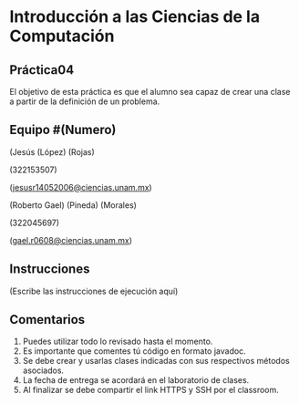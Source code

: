 # Introducción a las Ciencias de la Computación
## Práctica04
El objetivo de esta práctica es que el alumno sea capaz de crear una clase a partir de la
definición de un problema.

## Equipo #(Numero) 
(Jesús (López) (Rojas)

(322153507)

(jesusr14052006@ciencias.unam.mx)

(Roberto Gael) (Pineda) (Morales)

(322045697)

(gael.r0608@ciencias.unam.mx)

## Instrucciones
(Escribe las instrucciones de ejecución aquí)

## Comentarios
1. Puedes utilizar todo lo revisado hasta el momento.
2. Es importante que comentes tú código en formato javadoc.
3. Se debe crear y usarlas clases indicadas con sus respectivos métodos asociados.
4. La fecha de entrega se acordará en el laboratorio de clases.
5. Al finalizar se debe compartir el link HTTPS y SSH por el classroom.
